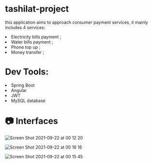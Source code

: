 # tashilat-project

this application aims to approach consumer payment services, it mainly includes 4 services:

<li>Electricity bills payment ;</li>
<li>Water bills payment ;</li>
<li>Phone top up ;</li>
<li>Money transfer ;</li>

# Dev Tools:

<li>Spring Boot</li>
<li>Angular</li>
<li>JWT</li>
<li>MySQL database</li>

# 📷 Interfaces

![Screen Shot 2021-09-22 at 00 12 20](https://user-images.githubusercontent.com/61889011/134260357-aa07f388-527f-481c-b5bb-83d52e459c32.jpg)

![Screen Shot 2021-09-22 at 00 16 16](https://user-images.githubusercontent.com/61889011/134260376-fdc2fb41-2ee3-4647-8292-e331fd006fa9.jpg)

![Screen Shot 2021-09-22 at 00 15 45](https://user-images.githubusercontent.com/61889011/134260388-702874fd-a6de-4cf7-85e8-9e65337e0914.jpg)
